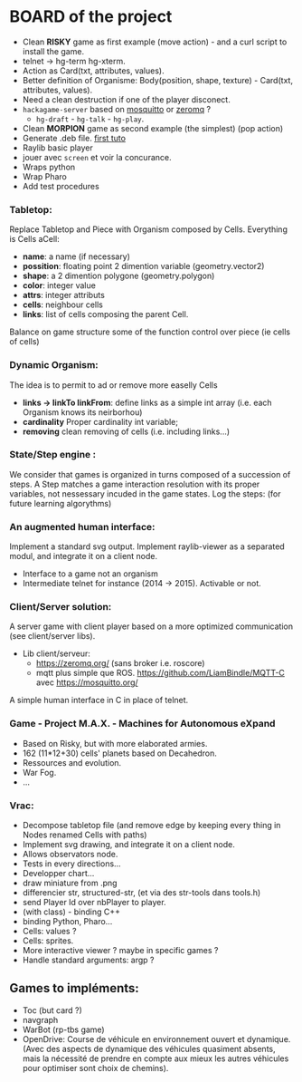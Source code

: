 # BOARD of the project

- Clean **RISKY** game as first example (move action) - and a curl script to install the game.
- telnet -> hg-term hg-xterm.
- Action as Card(txt, attributes, values).
- Better definition of Organisme: Body(position, shape, texture) - Card(txt, attributes, values).
- Need a clean destruction if one of the player disconect.
- `hackagame-server` based on [mosquitto](https://mosquitto.org/) or [zeromq](http://czmq.zeromq.org/) ?
   * `hg-draft` - `hg-talk` - `hg-play`.
- Clean **MORPION** game as second example (the simplest) (pop action)
- Generate .deb file. [first tuto](https://medium.com/deplink/how-to-create-a-deb-file-tutorial-b56388fc35fd)
- Raylib basic player
- jouer avec `screen` et voir la concurance.
- Wraps python
- Wrap Pharo
- Add test procedures

### Tabletop:

Replace Tabletop and Piece with Organism composed by Cells. Everything is Cells
aCell:

- **name**: a name (if necessary)
- **possition**: floating point 2 dimention variable (geometry.vector2)
- **shape**: a 2 dimention polygone (geometry.polygon)
- **color**: integer value
- **attrs**: integer attributs
- **cells**: neighbour cells
- **links**: list of cells composing the parent Cell.

Balance on game structure some of the function control over piece (ie cells of cells)

### Dynamic Organism:

The idea is to permit to ad or remove more easelly Cells

- **links -> linkTo linkFrom**: define links as a simple int array (i.e. each Organism knows its neirborhou)
- **cardinality** Proper cardinality int variable;
- **removing** clean removing of cells (i.e. including links...)


### State/Step engine :

We consider that games is organized in turns composed of a succession of steps. 
A Step matches a game interaction resolution with its proper variables, not nessessary incuded in the game states. 
Log the steps: (for future learning algorythms)

### An augmented human interface:

Implement a standard svg output.
Implement raylib-viewer as a separated modul, and integrate it on a client node.

- Interface to a game not an organism
- Intermediate telnet for instance (2014 -> 2015). Activable or not.

### Client/Server solution:

A server game with client player based on a more optimized communication (see client/server libs).

- Lib client/serveur:
	* https://zeromq.org/ (sans broker i.e. roscore)
	* mqtt plus simple que ROS. https://github.com/LiamBindle/MQTT-C avec https://mosquitto.org/

A simple human interface in C in place of telnet. 

### Game - Project  M.A.X. - Machines for Autonomous eXpand

- Based on Risky, but with more elaborated armies.
- 162 (11*12+30) cells' planets based on Decahedron.
- Ressources and evolution.
- War Fog.
- ...

### Vrac:

- Decompose tabletop file (and remove edge by keeping every thing in Nodes renamed Cells with paths)
- Implement svg drawing, and integrate it on a client node.
- Allows observators node.
- Tests in every directions...
- Developper chart...
- draw miniature from .png
- differencier str, structured-str, (et via des str-tools dans tools.h)
- send Player Id over nbPlayer to player.
- (with class) - binding C++
- binding Python, Pharo...
- Cells: values ?
- Cells: sprites.
- More interactive viewer ? maybe in specific games ?
- Handle standard arguments: argp ?

## Games to impléments:

- Toc (but card ?)
- navgraph
- WarBot (rp-tbs game)
- OpenDrive: Course de véhicule en environnement ouvert et dynamique. (Avec des aspects de dynamique des véhicules quasiment absents, mais la nécessité de prendre en compte aux mieux les autres véhicules pour optimiser sont choix de chemins).

